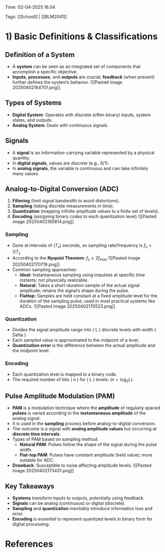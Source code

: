 
Time: 02-04-2025 16.04

Tags: [[School]] | [[BLM2041]] 

# 1) Basic Definitions & Classifications

## Definition of a System
- A **system** can be seen as an integrated set of components that accomplish a specific objective.
- **Inputs**, **processes**, and **outputs** are crucial; **feedback** (when present) further defines the system’s behavior.
![[Pasted image 20250402164701.png]]
## Types of Systems
- **Digital System**: Operates with discrete (often binary) inputs, system states, and outputs.
- **Analog System**: Deals with continuous signals.

## Signals
- A **signal** is an information-carrying variable represented by a physical quantity.
- In **digital signals**, values are discrete (e.g., 0/1).
- In **analog signals**, the variable is continuous and can take infinitely many values.

## Analog-to-Digital Conversion (ADC)
1. **Filtering** (limit signal bandwidth to avoid distortions).
2. **Sampling** (taking discrete measurements in time).
3. **Quantization** (mapping infinite amplitude values to a finite set of levels).
4. **Encoding** (assigning binary codes to each quantization level) 
![[Pasted image 20250402165614.png]]
### Sampling
- Done at intervals of $( T_s )$ seconds, so sampling rate/frequency is $f_{s} = 1/T_s$
- According to the **Nyquist Theorem**: $f_s \ge 2 f_{max}$
![[Pasted image 20250402170719.png]]
- Common sampling approaches: 
	- **Ideal:** Instantaneous sampling using impulses at specific time instants; not physically realizable.
    - **Natural:** Takes a short-duration sample of the actual signal amplitude; retains the signal’s shape during the pulse.
    - **Flattop:** Samples are held constant at a fixed amplitude level for the duration of the sampling pulse; used in most practical systems like ADCs.
    ![[Pasted image 20250402170523.png]]

### Quantization
- Divides the signal amplitude range into \( L \) discrete levels with width \( Delta \)
- Each sampled value is approximated to the midpoint of a level.
- **Quantization error** is the difference between the actual amplitude and the midpoint level.

### Encoding
- Each quantization level is mapped to a binary code.
- The required number of bits ( n ) for ( L ) levels: $( n = \log_2 L)$.

## Pulse Amplitude Modulation (PAM)
- **PAM** is a modulation technique where the **amplitude** of regularly spaced **pulses** is varied according to the **instantaneous amplitude** of the analog signal.
- It is used in the **sampling** process before analog-to-digital conversion.
- The outcome is a signal with **analog amplitude values** but occurring at **discrete time intervals**.
- Types of PAM based on sampling method:
  - **Natural PAM**: Pulses follow the shape of the signal during the pulse width.
  - **Flat-top PAM**: Pulses have constant amplitude (held value); more suitable for ADC.
- **Drawback**: Susceptible to noise affecting amplitude levels.
![[Pasted image 20250402173431.png]]

## Key Takeaways
- **Systems** transform inputs to outputs, potentially using feedback.
- **Signals** can be analog (continuous) or digital (discrete).
- **Sampling** and **quantization** inevitably introduce information loss and error.
- **Encoding** is essential to represent quantized levels in binary form for digital processing.


# References
